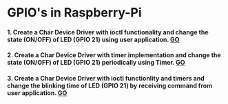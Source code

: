 # GPIO's in Raspberry-Pi
#### 1. Create a Char Device Driver with ioctl functionality and change the state (ON/OFF) of LED (GPIO 21) using user application. [GO](../10_GPIO/01_LED_IOCTL_DRIVER/)
#### 2. Create a Char Device Driver with timer implementation and change the state (ON/OFF) of LED (GPIO 21) periodically using Timer. [GO](../10_GPIO/02_LED_PERIODIC_TIMER_DRIVER/)
#### 3. Create a Char Device Driver with ioctl functionlity and timers and change the blinking time of LED (GPIO 21) by receiving command from user application. [GO](../10_GPIO/03_LED_TIMER_IOCTL/)



